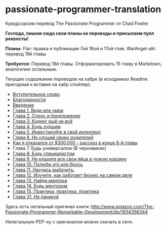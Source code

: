 passionate-programmer-translation
=================================

Краудсорсим перевод The Passionate Programmer от Chad Fowler

**Господа, пишем сюда свои планы на переводы и присылаем пулл реквесты!**

**Планы:**
Flar: правка и публикация 7ой 16ой и 17ой глав.
WarAngel-alk: перевод 19й главы

**Требуется:**
Перевод 18й главы. Отформатировать 15 главу в Markdown, аналогично остальным.


Текущее содержание переводов на хабре (в исходниках Readme пригодный к вставке на хабр спойлер):

<spoiler title="Содержание">
  <ul>
    <li><a href="http://habrahabr.ru/post/79254/">Вступительное слово</a></li>
    <li><a href="http://habrahabr.ru/post/79839/">Благодарности</a></li>
    <li><a href="http://habrahabr.ru/post/79840/">Введение</a></li>
    <li><a href="http://habrahabr.ru/post/80282/">Глава 1. Веди или умри</a></li>
    <li><a href="http://habrahabr.ru/post/85922/">Глава 2. Спрос и предложение</a></li>
    <li><a href="http://habrahabr.ru/post/86590/">Глава 3. Кодинг ещё не всё</a></li>
    <li><a href="http://habrahabr.ru/post/193880/">Глава 4. Будь худшим</a></li>
    <li><a href="http://habrahabr.ru/post/195210/">Глава 5. Инвестируйте в свой ​​интеллект</a></li>
    <li><a href="http://habrahabr.ru/post/195774/">Глава 6. Не слушай своих родителей</a></li>
    <li><a href="http://habrahabr.ru/post/196426/">Как я отказался от $300.000 - рассказ в конце 6-й главы</a></li>
    <li>Глава 7. Будь универсалом (В черновиках)</li>
    <li><a href="http://habrahabr.ru/post/205980/">Глава 8. Будь специалистом</a></li>
    <li><a href="http://habrahabr.ru/post/192876/">Глава 9. Не кладите все свои яйца в чужую корзину</a></li>
    <li><a href="http://habrahabr.ru/post/206198/">Глава 10. Полюби это или брось</a></li>
    <li><a href="http://habrahabr.ru/post/206978/">Глава 11. Научись рыбачить.</a></li>
    <li><a href="http://habrahabr.ru/post/206682/">Глава 12. Изучите, как работает бизнес на самом деле</a></li>
    <li><a href="http://habrahabr.ru/post/206968/">Глава 13. Найди ментора</a></li>
    <li><a href="http://habrahabr.ru/post/207188/">Глава 14. Будь ментором</a></li>
    <li><a href="http://habrahabr.ru/post/207098/">Глава 15. Практика, практика, практика</a></li>
    <li><a href="http://habrahabr.ru/post/189650/">Глава 31. Не паникуй</a></li>
  </ul>
</spoiler>

Здесь есть легальный оригинал книги:
http://www.amazon.com/The-Passionate-Programmer-Remarkable-Development/dp/1934356344

Нелегальную PDF-ку с оригиналом можно скачать в сети.
